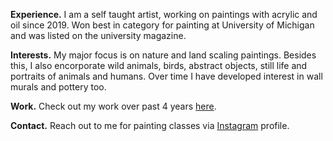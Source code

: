 **Experience.** I am a self taught artist, working on paintings with acrylic and oil since 2019.
Won best in category for painting at University of Michigan and was listed on the university magazine.

**Interests.** My major focus is on nature and land scaling paintings. 
Besides this, I also encorporate wild animals, birds, abstract objects, still life and portraits of animals and humans. Over time I have developed interest in wall murals and pottery too.

**Work.** Check out my work over past 4 years [here]().

**Contact.** Reach out to me for painting classes via [Instagram](https://instagram.com/neeruartclass) profile.
